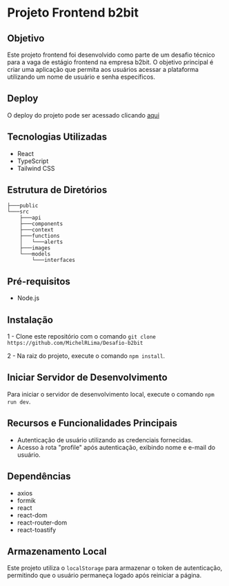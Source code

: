 # Projeto Frontend b2bit

## Objetivo
Este projeto frontend foi desenvolvido como parte de um desafio técnico para a vaga de estágio frontend na empresa b2bit. O objetivo principal é criar uma aplicação que permita aos usuários acessar a plataforma utilizando um nome de usuário e senha específicos.

## Deploy
O deploy do projeto pode ser acessado clicando [aqui](https://b2bit.netlify.app/)

## Tecnologias Utilizadas
- React
- TypeScript
- Tailwind CSS

## Estrutura de Diretórios

```
├───public
└───src
    ├───api
    ├───components
    ├───context
    ├───functions
    │   └───alerts
    ├───images
    └───models
        └───interfaces
```

## Pré-requisitos
- Node.js

## Instalação 

1 - Clone este repositório com o comando `git clone https://github.com/MichelRLima/Desafio-b2bit`

2 - Na raiz do projeto, execute o comando `npm install`.

## Iniciar Servidor de Desenvolvimento
Para iniciar o servidor de desenvolvimento local, execute o comando `npm run dev`.

## Recursos e Funcionalidades Principais

- Autenticação de usuário utilizando as credenciais fornecidas.
- Acesso à rota "profile" após autenticação, exibindo nome e e-mail do usuário.

## Dependências

- axios
- formik
- react
- react-dom
- react-router-dom
- react-toastify

## Armazenamento Local
Este projeto utiliza o `localStorage` para armazenar o token de autenticação, permitindo que o usuário permaneça logado após reiniciar a página.
